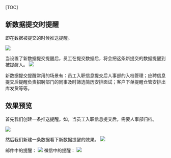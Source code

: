 [TOC]
## 新数据提交时提醒
即在数据被提交的时候推送提醒。

![](http://docfiles.baibaoyun.com/FgxRsSIuJWxNUaBXmF_ZWlHpDl1N)

当设置了新数据提交提醒后，员工在提交数据后，将会把这条新提交的数据提醒到被提醒人。
![](http://docfiles.baibaoyun.com/Fnz1zE9KxtTAtbAdjADdA_sQAAsR)

新数据提交提醒常用的场景有：员工入职信息提交后人事部的入档管理；应聘信息提交后提醒负责招聘部门的同事及时筛选简历安排面试；客户下单提醒仓管安排出库发货等等。



## 效果预览

首先我们创建一条推送提醒。如，当员工入职信息提交后，需要人事部归档。

![](http://docfiles.baibaoyun.com/luW8rQeBQAGxF2yKKV4ZC4gWS1dp)


然后我们新建一条数据看下新数据提醒的效果。
![](http://docfiles.baibaoyun.com/FmLQtyJS7hDjTKhB2ijN3lxxObFR)


邮件中的提醒：
![](http://docfiles.baibaoyun.com/Fr1_uOOJIWvTYo1V5ZEpBDi5102L)
微信中的提醒：
![](http://docfiles.baibaoyun.com/FnVaeD6Pwej9tEYWQzSKKgSnZQ_r)